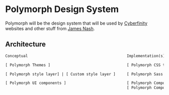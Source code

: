 # Polymorph Design System

Polymorph will be the design system that will be used by [Cyberfinity](https://www.cyberfinity.net/) websites and other stuff from [James Nash](htttps://cirrus.twiddles.com/).

## Architecture

```txt
Conceptual                                            Implementation(s)

[ Polymorph Themes ]                                  [ Polymorph CSS themes ]

[ Polymorph style layer] | [ Custom style layer ]     [ Polymorph Sass & CSS lib ] | [ Custom CSS ]

[ Polymorph UI components ]                           [ Polymorph Components Astro | ??? ]
                                                      [ Polymorph Components Shared ]
```
